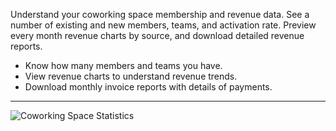 Understand your coworking space membership and revenue data. See a number of existing and new members, teams, and activation rate. Preview every month revenue charts by source, and download detailed revenue reports.

- Know how many members and teams you have.
- View revenue charts to understand revenue trends.
- Download monthly invoice reports with details of payments.

---

![Coworking Space Statistics](https://d7ccq1i35b0cj.cloudfront.net/andcards-statistics-main-light-en-1920-1200.png)
